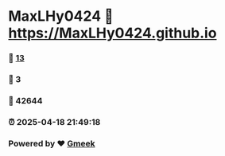 # MaxLHy0424 :link: https://MaxLHy0424.github.io 
### :page_facing_up: [13](https://MaxLHy0424.github.io/tag.html) 
### :speech_balloon: 3 
### :hibiscus: 42644 
### :alarm_clock: 2025-04-18 21:49:18 
### Powered by :heart: [Gmeek](https://github.com/Meekdai/Gmeek)
